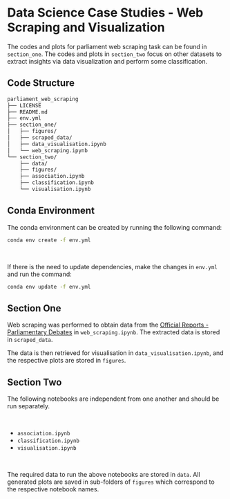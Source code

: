 # Data Science Case Studies - Web Scraping and Visualization

The codes and plots for parliament web scraping task can be found in ```section_one```. The codes and plots in ```section_two``` focus on other datasets to extract insights via data visualization and perform some classification.

## Code Structure

```bash
parliament_web_scraping
├── LICENSE
├── README.md
├── env.yml
├── section_one/
│   ├── figures/
│   ├── scraped_data/
│   ├── data_visualisation.ipynb
│   └── web_scraping.ipynb
└── section_two/
    ├── data/
    ├── figures/
    ├── association.ipynb
    ├── classification.ipynb
    └── visualisation.ipynb
```
## Conda Environment

The conda environment can be created by running the following command:

```bash
conda env create -f env.yml
```

<br>

If there is the need to update dependencies, make the changes in ```env.yml``` and run the command:
```bash
conda env update -f env.yml
```

## Section One

Web scraping was performed to obtain data from the [Official Reports - Parliamentary Debates](https://sprs.parl.gov.sg/search/#/home) in 
```web_scraping.ipynb```. The extracted data is stored in ```scraped_data```.

The data is then retrieved for visualisation in ```data_visualisation.ipynb```, and the respective plots are stored in ```figures```.

## Section Two

The following notebooks are independent from one another and should be run separately.

<br>

- ```association.ipynb```
- ```classification.ipynb```
- ```visualisation.ipynb```

<br>

The required data to run the above notebooks are stored in ```data```. All generated plots are saved in sub-folders of ```figures``` which correspond to the respective notebook names.